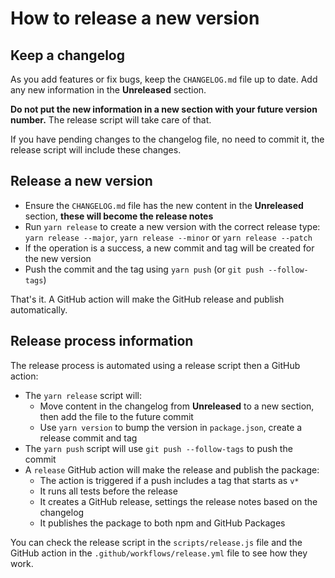# How to release a new version

## Keep a changelog

As you add features or fix bugs, keep the `CHANGELOG.md` file up to date.
Add any new information in the **Unreleased** section.

**Do not put the new information in a new section with your future version number.**
The release script will take care of that.

If you have pending changes to the changelog file, no need to commit it, the release script will include these changes.

## Release a new version

- Ensure the `CHANGELOG.md` file has the new content in the **Unreleased** section, **these will become the release notes**
- Run `yarn release` to create a new version with the correct release type: `yarn release --major`, `yarn release --minor` or `yarn release --patch`
- If the operation is a success, a new commit and tag will be created for the new version
- Push the commit and the tag using `yarn push` (or `git push --follow-tags`)

That's it. A GitHub action will make the GitHub release and publish automatically.

## Release process information

The release process is automated using a release script then a GitHub action:
- The `yarn release` script will:
  - Move content in the changelog from **Unreleased** to a new section, then add the file to the future commit
  - Use `yarn version` to bump the version in `package.json`, create a release commit and tag
- The `yarn push` script will use `git push --follow-tags` to push the commit
- A `release` GitHub action will make the release and publish the package:
  - The action is triggered if a push includes a tag that starts as `v*`
  - It runs all tests before the release
  - It creates a GitHub release, settings the release notes based on the changelog
  - It publishes the package to both npm and GitHub Packages

You can check the release script in the `scripts/release.js` file and the GitHub action in the `.github/workflows/release.yml` file to see how they work.
